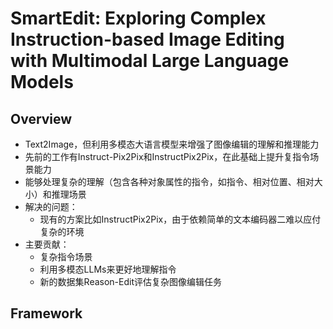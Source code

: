 # SmartEdit: Exploring Complex Instruction-based Image Editing with Multimodal Large Language Models

## Overview

<!-- ![smartedit-overview](assets/smartedit-overview.png) -->

- Text2Image，但利用多模态大语言模型来增强了图像编辑的理解和推理能力
- 先前的工作有Instruct-Pix2Pix和InstructPix2Pix，在此基础上提升复指令场景能力
- 能够处理复杂的理解（包含各种对象属性的指令，如指令、相对位置、相对大小）和推理场景
- 解决的问题：
  - 现有的方案比如InstructPix2Pix，由于依赖简单的文本编码器二难以应付复杂的环境
- 主要贡献：
  - 复杂指令场景
  - 利用多模态LLMs来更好地理解指令
  - 新的数据集Reason-Edit评估复杂图像编辑任务

## Framework

<!-- ![smartedit-framework](assets/smartedit-framework.png) -->
